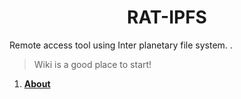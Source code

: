 <h1 align="center">
  RAT-IPFS
</h1>
Remote access tool using Inter planetary file system. <white discription here>.


> Wiki is a good place to start!
1. [**About**](https://github.com/InterPlanetaryRats/RAT-IPFS/wiki)
